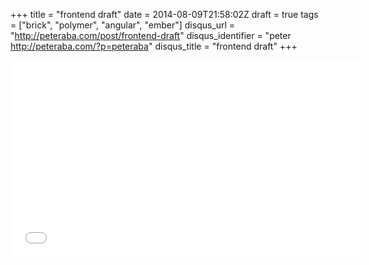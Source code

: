 +++
title = "frontend draft"
date = 2014-08-09T21:58:02Z
draft = true
tags = ["brick", "polymer", "angular", "ember"]
disqus_url = "http://peteraba.com/post/frontend-draft"
disqus_identifier = "peter http://peteraba.com/?p=peteraba"
disqus_title = "frontend draft"
+++

<iframe width="560" height="315" src="//www.youtube.com/embed/eS1O46O5saA" frameborder="0" allowfullscreen></iframe>
